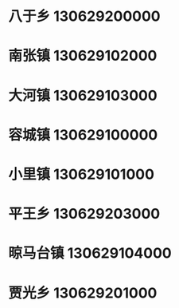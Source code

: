# 八于乡 130629200000
# 南张镇 130629102000
# 大河镇 130629103000
# 容城镇 130629100000
# 小里镇 130629101000
# 平王乡 130629203000
# 晾马台镇 130629104000
# 贾光乡 130629201000
